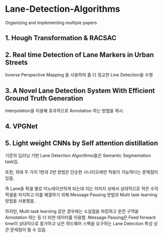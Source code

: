 # Lane-Detection-Algorithms
Organizing and implementing multiple papers

## 1. Hough Transformation & RACSAC

## 2. Real time Detection of Lane Markers in Urban Streets
Inverse Perspective Mapping 을 사용하여 좀 더 정교한 Line Detection을 수행

## 3. A Novel Lane Detection System With Efficient Ground Truth Generation
Interpolation을 이용해 효과적으로 Annotation 하는 방법을 제시.

## 4. VPGNet


## 5. Light weight CNNs by Self attention distillation
기존의 딥러닝 기반 Lane Detection Algorithms들은 Semantic Segmentation task임.

또한, 위에 두 가지 1번과 2번 방법은 단순한 시나리오에만 적용이 가능하다는 문제점이 있음.

즉 Lane을 픽셀 별로 어노테이션하게 되는데 이는 이미지 상에서 상대적으로 적은 수의 픽셀을 차지하고 이를 해결하기 위해 Message Passing 방법과 Multi task learning 방법을 사용했음.

하지만, Multi task learning 같은 경우에는 소실점을 마킹하고 운전 구역을 Annotation 하는 등 더 비싼 데이터를 이용함. Message Passing은 Feed forward time이 상대적으로 증가하고 낮은 하드웨어 스펙을 요구하는 Lane Detection 특성 상 큰 문제점이 될 수 있음.

